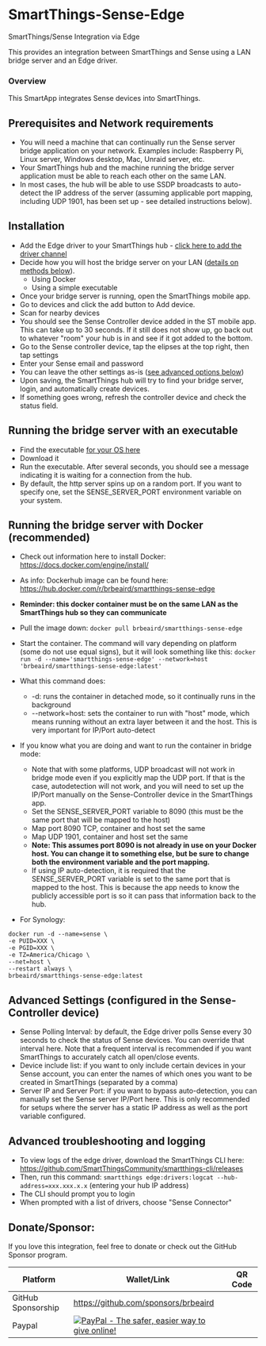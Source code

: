 # SmartThings-Sense-Edge
SmartThings/Sense Integration via Edge

This provides an integration between SmartThings and Sense using a LAN bridge server and an Edge driver.

### Overview
This SmartApp integrates Sense devices into SmartThings.

## Prerequisites and Network requirements
  - You will need a machine that can continually run the Sense server bridge application on your network. Examples include: Raspberry Pi, Linux server, Windows desktop, Mac, Unraid server, etc.
  - Your SmartThings hub and the machine running the bridge server application must be able to reach each other on the same LAN.
  - In most cases, the hub will be able to use SSDP broadcasts to auto-detect the IP address of the server (assuming applicable port mapping, including UDP 1901, has been set up - see detailed instructions below).


## Installation
  - Add the Edge driver to your SmartThings hub - [click here to add the driver channel](https://bestow-regional.api.smartthings.com/invite/BxlrLZK3GxMP)
  - Decide how you will host the bridge server on your LAN ([details on methods below](#running-the-bridge-server-with-docker-recommended)).
    - Using Docker
    - Using a simple executable
  - Once your bridge server is running, open the SmartThings mobile app.
  - Go to devices and click the add button to Add device.
  - Scan for nearby devices
  - You should see the Sense Controller device added in the ST mobile app. This can take up to 30 seconds. If it still does not show up, go back out to whatever "room" your hub is in and see if it got added to the bottom.
  - Go to the Sense controller device, tap the elipses at the top right, then tap settings
  - Enter your Sense email and password
  - You can leave the other settings as-is ([see advanced options below](#advanced-settings-configured-in-the-sense-controller-device))
  - Upon saving, the SmartThings hub will try to find your bridge server, login, and automatically create devices.
  - If something goes wrong, refresh the controller device and check the status field.


## Running the bridge server with an executable
 - Find the executable [for your OS here](https://github.com/brbeaird/SmartThings-Sense-Edge/releases)
 - Download it
 - Run the executable. After several seconds, you should see a message indicating it is waiting for a connection from the hub.
 - By default, the http server spins up on a random port. If you want to specify one, set the SENSE_SERVER_PORT environment variable on your system.


 ## Running the bridge server with Docker (recommended)
  - Check out information here to install Docker: https://docs.docker.com/engine/install/
  - As info: Dockerhub image can be found here: https://hub.docker.com/r/brbeaird/smartthings-sense-edge
  - **Reminder: this docker container must be on the same LAN as the SmartThings hub so they can communicate**
  - Pull the image down: `docker pull brbeaird/smartthings-sense-edge`
  - Start the container. The command will vary depending on platform (some do not use equal signs), but it will look something like this: `docker run -d --name='smartthings-sense-edge' --network=host 'brbeaird/smartthings-sense-edge:latest'`
  - What this command does:
    - -d: runs the container in detached mode, so it continually runs in the background
    - --network=host: sets the container to run with "host" mode, which means running without an extra layer between it and the host. This is very important for IP/Port auto-detect

  - If you know what you are doing and want to run the container in bridge mode:
    - Note that with some platforms, UDP broadcast will not work in bridge mode even if you explicitly map the UDP port. If that is the case, autodetection will not work, and you will need to set up the IP/Port manually on the Sense-Controller device in the SmartThings app.
    - Set the SENSE_SERVER_PORT variable to 8090 (this must be the same port that will be mapped to the host)
    - Map port 8090 TCP, container and host set the same
    - Map UDP 1901, container and host set the same
    - **Note: This assumes port 8090 is not already in use on your Docker host. You can change it to something else, but be sure to change both the environment variable and the port mapping.**
    - If using IP auto-detection, it is required that the SENSE_SERVER_PORT variable is set to the same port that is mapped to the host. This is because the app needs to know the publicly accessible port is so it can pass that information back to the hub.
 - For Synology:
  ```
docker run -d --name=sense \
-e PUID=XXX \
-e PGID=XXX \
-e TZ=America/Chicago \
--net=host \
--restart always \
brbeaird/smartthings-sense-edge:latest
```

## Advanced Settings (configured in the Sense-Controller device)
 - Sense Polling Interval: by default, the Edge driver polls Sense every 30 seconds to check the status of Sense devices. You can override that interval here. Note that a frequent interval is recommended if you want SmartThings to accurately catch all open/close events.
 - Device include list: if you want to only include certain devices in your Sense account, you can enter the names of which ones you want to be created in SmartThings (separated by a comma)
 - Server IP and Server Port: if you want to bypass auto-detection, you can manually set the Sense server IP/Port here. This is only recommended for setups where the server has a static IP address as well as the port variable configured.

## Advanced troubleshooting and logging
- To view logs of the edge driver, download the SmartThings CLI here: https://github.com/SmartThingsCommunity/smartthings-cli/releases
- Then, run this command: `smartthings edge:drivers:logcat --hub-address=xxx.xxx.x.x` (entering your hub IP address)
- The CLI should prompt you to login
- When prompted with a list of drivers, choose "Sense Connector"



## Donate/Sponsor:

If you love this integration, feel free to donate or check out the GitHub Sponsor program.

| Platform        | Wallet/Link | QR Code  |
|------------- |-------------|------|
| GitHub Sponsorship      | https://github.com/sponsors/brbeaird |  |
| Paypal      | [![PayPal - The safer, easier way to give online!](https://www.paypalobjects.com/en_US/i/btn/btn_donate_LG.gif "Donate")](https://www.paypal.com/donate/?hosted_button_id=5P7D7QC2X45H8) |

